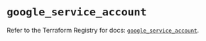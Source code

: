 # `google_service_account`

Refer to the Terraform Registry for docs: [`google_service_account`](https://registry.terraform.io/providers/hashicorp/google-beta/6.25.0/docs/resources/google_service_account).
